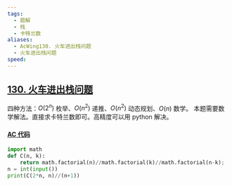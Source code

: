 ```yaml
---
tags:
  - 题解
  - 栈
  - 卡特兰数
aliases:
  - AcWing130. 火车进出栈问题
  - 火车进出栈问题
speed:
---
```

## [130. 火车进出栈问题](https://www.acwing.com/problem/content/132/)

四种方法：$O(2^n)$ 枚举、$O(n^2)$ 递推、$O(n^2)$ 动态规划、$O(n)$ 数学。
本题需要数学解法。直接求卡特兰数即可。高精度可以用 python 解决。

#### [AC 代码](https://www.acwing.com/problem/content/submission/code_detail/38843847/)

```python
import math
def C(n, k):
    return math.factorial(n)//math.factorial(k)//math.factorial(n-k);
n = int(input())
print(C(2*n, n)//(n+1))
```
